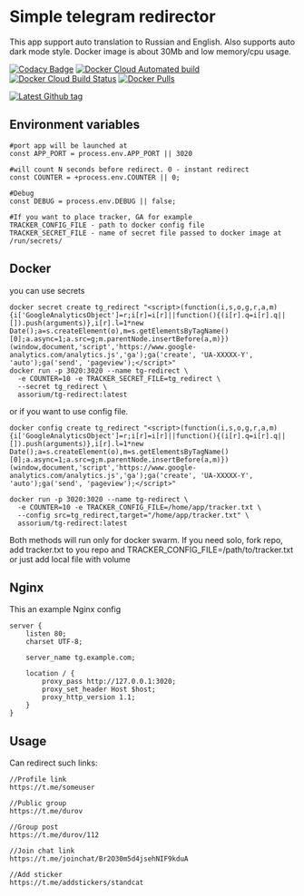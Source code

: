 # Simple telegram redirector
This app support auto translation to Russian and English. Also supports auto dark mode style. Docker image is about 30Mb and low memory/cpu usage.

[![Codacy Badge](https://img.shields.io/codacy/grade/1d5a8b3dc1634772b9febe2be6affb2b?style=for-the-badge)](https://app.codacy.com/manual/assorium/tg-redirect)
[![Docker Cloud Automated build](https://img.shields.io/docker/cloud/automated/assorium/tg-redirect?style=for-the-badge "Docker Cloud Automated build")](https://hub.docker.com/r/assorium/tg-redirect "Docker Cloud Automated build")
[![Docker Cloud Build Status](https://img.shields.io/docker/cloud/build/assorium/tg-redirect?style=for-the-badge "Docker Cloud Build Status")](https://hub.docker.com/r/assorium/tg-redirect "Docker Cloud Build Status")
[![Docker Pulls](https://img.shields.io/docker/pulls/assorium/tg-redirect?style=for-the-badge "Docker Pulls")](https://hub.docker.com/r/assorium/tg-redirect "Docker Pulls")  <br/>

[![Latest Github tag](https://img.shields.io/github/v/tag/mrspartak/tg-redirect?sort=date&style=for-the-badge "Latest Github tag")](https://github.com/mrspartak/tg-redirect/releases "Latest Github tag")

## Environment variables
    #port app will be launched at
    const APP_PORT = process.env.APP_PORT || 3020

    #will count N seconds before redirect. 0 - instant redirect
    const COUNTER = +process.env.COUNTER || 0;

    #Debug
    const DEBUG = process.env.DEBUG || false;

    #If you want to place tracker, GA for example
    TRACKER_CONFIG_FILE - path to docker config file
    TRACKER_SECRET_FILE - name of secret file passed to docker image at /run/secrets/
    
## Docker
you can use secrets
```
docker secret create tg_redirect "<script>(function(i,s,o,g,r,a,m){i['GoogleAnalyticsObject']=r;i[r]=i[r]||function(){(i[r].q=i[r].q||[]).push(arguments)},i[r].l=1*new Date();a=s.createElement(o),m=s.getElementsByTagName()[0];a.async=1;a.src=g;m.parentNode.insertBefore(a,m)})(window,document,'script','https://www.google-analytics.com/analytics.js','ga');ga('create', 'UA-XXXXX-Y', 'auto');ga('send', 'pageview');</script>"
docker run -p 3020:3020 --name tg-redirect \
  -e COUNTER=10 -e TRACKER_SECRET_FILE=tg_redirect \
  --secret tg_redirect \
  assorium/tg-redirect:latest
```

or if you want to use config file.
```
docker config create tg_redirect "<script>(function(i,s,o,g,r,a,m){i['GoogleAnalyticsObject']=r;i[r]=i[r]||function(){(i[r].q=i[r].q||[]).push(arguments)},i[r].l=1*new Date();a=s.createElement(o),m=s.getElementsByTagName()[0];a.async=1;a.src=g;m.parentNode.insertBefore(a,m)})(window,document,'script','https://www.google-analytics.com/analytics.js','ga');ga('create', 'UA-XXXXX-Y', 'auto');ga('send', 'pageview');</script>"

docker run -p 3020:3020 --name tg-redirect \
  -e COUNTER=10 -e TRACKER_CONFIG_FILE=/home/app/tracker.txt \
  --config src=tg_redirect,target="/home/app/tracker.txt" \
  assorium/tg-redirect:latest
```

Both methods will run only for docker swarm. If you need solo, fork repo, add tracker.txt to you repo and TRACKER_CONFIG_FILE=/path/to/tracker.txt or just add local file with volume

## Nginx
This an example Nginx config

```
server {
    listen 80;
    charset UTF-8;
        
    server_name tg.example.com;
    
    location / {
        proxy_pass http://127.0.0.1:3020;
        proxy_set_header Host $host;
        proxy_http_version 1.1;
    }
}
```

## Usage
Can redirect such links:
```
//Profile link
https://t.me/someuser

//Public group
https://t.me/durov

//Group post
https://t.me/durov/112

//Join chat link
https://t.me/joinchat/Br2O30m5d4jsehNIF9kduA

//Add sticker
https://t.me/addstickers/standcat
```
